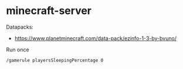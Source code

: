 # minecraft-server

Datapacks:
- https://www.planetminecraft.com/data-pack/ezinfo-1-3-by-bvuno/

Run once
```
/gamerule playersSleepingPercentage 0
```
